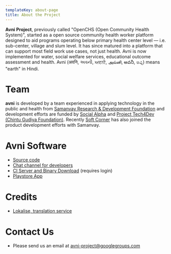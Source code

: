 ```yaml
---
templateKey: about-page
title: About the Project
---
```

**Avni Project**, previously called "OpenCHS (Open Community Health System)", started as a open source community health worker platform designed to aid programs operating below primary health center level — i.e. sub-center, village and slum level. It has since matured into a platform that can support most field work use cases, not just health. Avni is now implemented for water, social welfare services, educational outcome assessment and health. Avni (अवनि, અવની, ਅਵਨੀ, அவ்னி, అవనీ, ಅವ್ನಿ) means "earth" in Hindi.

# Team

**avni** is developed by a team experienced in applying technology in the public and health from [Samanvay Research & Development Foundation](www.samanvayfoundation.org) and development efforts are funded by [Social Alpha](https://www.socialalpha.org/) and [Project Tech4Dev (Chintu Gudiya Foundation)](https://chintugudiya.org/tech4dev/). Recently [Soft Corner](http://www.soft-corner.com/) has also joined the product development efforts with Samanvay.

# Avni Software

* [Source code](https://github.com/avniproject)
* [Chat channel for developers](https://gitter.im/OpenCHS/openchs)
* [CI Server and Binary Download](https://circleci.com/gh/avniproject) (requires login)
* [Playstore App](https://play.google.com/store/apps/details?id=com.openchsclient)

# Credits
* [Lokalise, translation service](https://lokalise.com/)

# Contact Us
* Please send us an email at [avni-project@googlegroups.com](mailto:avni-project@googlegroups.com)